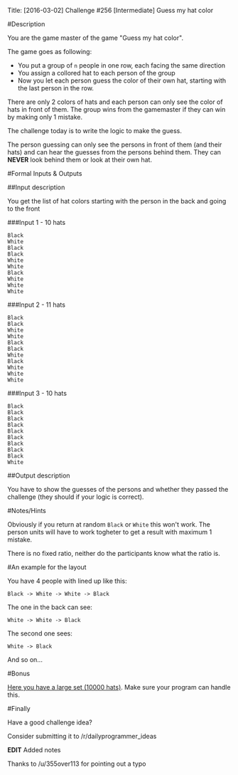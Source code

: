 Title: [2016-03-02] Challenge #256 [Intermediate] Guess my hat color

#Description

You are the game master of the game "Guess my hat color".

The game goes as following:

- You put a group of `n` people in one row, each facing the same direction
- You assign a collored hat to each person of the group
- Now you let each person guess the color of their own hat, starting with the last person in the row.

There are only 2 colors of hats and each person can only see the color of hats in front of them.
The group wins from the gamemaster if they can win by making only 1 mistake.

The challenge today is to write the logic to make the guess.

The person guessing can only see the persons in front of them (and their hats) and can hear the guesses from the persons behind them. 
They can **NEVER** look behind them or look at their own hat.

#Formal Inputs & Outputs

##Input description

You get the list of hat colors starting with the person in the back and going to the front

###Input 1 - 10 hats

    Black
    White
    Black
    Black
    White
    White
    Black
    White
    White
    White

###Input 2 - 11 hats

    Black
    Black
    White
    White
    Black
    Black
    White
    Black
    White
    White
    White

###Input 3 - 10 hats

    Black
    Black
    Black
    Black
    Black
    Black
    Black
    Black
    Black
    White

##Output description

You have to show the guesses of the persons and whether they passed the challenge (they should if your logic is correct).

#Notes/Hints

Obviously if you return at random `Black` or `White` this won't work. The person units will have to work togheter to get a result with maximum 1 mistake.

There is no fixed ratio, neither do the participants know what the ratio is.

#An example for the layout

You have 4 people with lined up like this:

    Black -> White -> White -> Black

The one in the back can see:

    White -> White -> Black

The second one sees:

    White -> Black

And so on...

#Bonus

[Here you have a large set (10000 hats)](https://gist.github.com/fvandepitte/8ab2e2ab0e42e3d4c731). 
Make sure your program can handle this.

#Finally

Have a good challenge idea?

Consider submitting it to /r/dailyprogrammer_ideas

**EDIT** Added notes

Thanks to /u/355over113 for pointing out a typo
